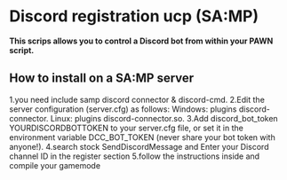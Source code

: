 # Discord registration ucp (SA:MP)

**This scrips allows you to control a Discord bot from within your PAWN script.**

How to install on a SA:MP server
--------------------------------
1.you need include samp discord connector & discord-cmd.
2.Edit the server configuration (server.cfg) as follows:
Windows: plugins discord-connector.
Linux: plugins discord-connector.so.
3.Add discord_bot_token YOURDISCORDBOTTOKEN to your server.cfg file, or set it in the environment variable DCC_BOT_TOKEN (never share your bot token with anyone!).
4.search stock SendDiscordMessage and Enter your Discord channel ID in the register section
5.follow the instructions inside and compile your gamemode
